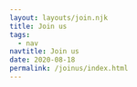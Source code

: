 ```yaml
---
layout: layouts/join.njk
title: Join us
tags:
  - nav
navtitle: Join us
date: 2020-08-18
permalink: /joinus/index.html
---
```

